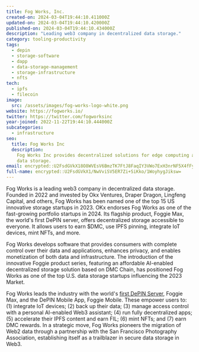 ```yaml
---
title: Fog Works, Inc.
created-on: 2024-03-04T19:44:10.411000Z
updated-on: 2024-03-04T19:44:10.420000Z
published-on: 2024-03-04T19:44:10.434000Z
description: "Leading web3 company in decentralized data storage."
category: tooling-productivity
tags:
  - depin
  - storage-software
  - dapp
  - data-storage-management
  - storage-infrastructure
  - nfts
tech:
  - ipfs
  - filecoin
image:
  src: /assets/images/fog-works-logo-white.png
website: https://fogworks.io/
twitter: https://twitter.com/fogworksinc
year-joined: 2022-11-22T19:44:10.444000Z
subcategories:
  - infrastructure
seo:
  title: Fog Works Inc
  description:
    Fog Works Inc provides decentralized solutions for edge computing and
    data storage.
email: encrypted::U2FsdGVkX18O8WVEsV6BmzTK7FtJ8FaqIY3VWo7ExH3nrNF5X4fFyCIRZpSkimj0
full-name: encrypted::U2FsdGVkX1/NwVviSV5ER7Zi+SiKko/1WoyhygJiksw=
---
```


Fog Works is a leading web3 company in decentralized data storage. Founded in 2022 and invested by Okx Ventures, Draper Dragon, Lingfeng Capital, and others, Fog Works has been named one of the top 15 US innovative storage startups in 2023. OKx endorses Fog Works as one of the fast-growing portfolio startups in 2024. Its flagship product, Foggie Max, the world's first DePIN server, offers decentralized storage accessible to everyone. It allows users to earn $DMC, use IPFS pinning, integrate IoT devices, mint NFTs, and more.

Fog Works develops software that provides consumers with complete control over their data and applications, enhances privacy, and enables monetization of both data and infrastructure. The introduction of the innovative Foggie product series, featuring an affordable AI-enabled decentralized storage solution based on DMC Chain, has positioned Fog Works as one of the top U.S. data storage startups influencing the 2023 Market.

Fog Works leads the industry with the world's [first DePIN Server](https://fogworks.io/our-products/foggie-max/), Foggie Max, and the DePIN Mobile App, Foggie Mobile. These empower users to: (1) integrate IoT devices; (2) back up their data; (3) manage access control with a personal AI-enabled Web3 assistant; (4) run fully decentralized apps; (5) accelerate their IPFS content and earn FIL; (6) mint NFTs; and (7) earn DMC rewards. In a strategic move, Fog Works pioneers the migration of Web2 data through a partnership with the San Francisco Photography Association, establishing itself as a trailblazer in secure data storage in Web3.
